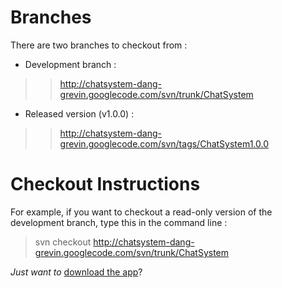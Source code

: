 # Branches #

There are two branches to checkout from :
  * Development branch :
> > http://chatsystem-dang-grevin.googlecode.com/svn/trunk/ChatSystem
  * Released version (v1.0.0) :
> > http://chatsystem-dang-grevin.googlecode.com/svn/tags/ChatSystem1.0.0

# Checkout Instructions #

For example, if you want to checkout a read-only version of the development branch, type this in the command line :

> svn checkout http://chatsystem-dang-grevin.googlecode.com/svn/trunk/ChatSystem


_Just want to_ [download the app](InstallationInstructions.md)?